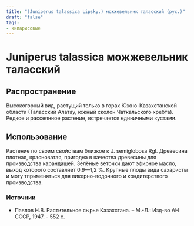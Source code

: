 ```yaml
---
title: "(Juniperus talassica Lipsky.) можжевельник таласский (рус.)"
draft: "false"
tags:
- кипарисовые
--- 
```

# Juniperus talassica  можжевельник таласский
## Распространение
Высокогорный вид, растущий только в горах Южно-Казахстанской области (Таласский Алатау, южный сколон Чаткальского хребта). Редкое и рассеянное растение, встречается единичными кустами.
## Использование
Растение по своим свойствам близкое к J. semiglobosa Rgl. Древесина плотная, красноватая, пригодна в качества древесины для производства карандашей. Зелёные веточки дают эфирное масло, выход которого составляет 0.9—1,2 %. Крупные плоды вида сахаристы и могу тприменяться для ликерно-водочного и кондитерствого производства.
### Источник
* Павлов Н.В. Растительное сырье Казахстана. – М.-Л.: Изд-во АН СССР, 1947. - 552 с.
